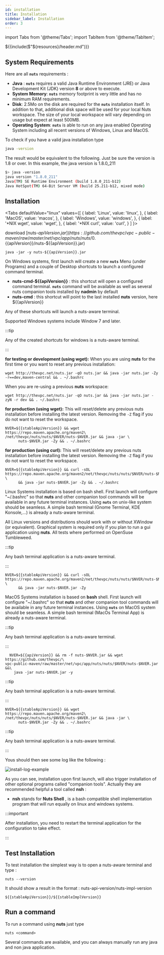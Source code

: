```yaml
---
id: installation
title: Installation
sidebar_label: Installation
order: 3
---
```


import Tabs from '@theme/Tabs';
import TabItem from '@theme/TabItem';

${{include($"${resources}/header.md")}}


## System Requirements

Here are all **```nuts```** requirements :

- **Java** : **```nuts```** requires a valid Java Runtime Environment (JRE) or Java Development Kit (JDK) version **8** or above to execute.
- **System Memory**: **```nuts```** memory footprint is very little and has no minimum RAM requirements.
- **Disk**: 2.5Mo on the disk are required for the **```nuts```** installation itself. In addition to that, additional disk space will be used for your local Nuts workspace. The size of your local workspace will vary depending on usage but expect at least 500MB.
- **Operating System**: **```nuts```** is able to run on any java enabled Operating System including all recent versions of Windows, Linux and MacOS.

To check if you have a valid java installation type

```bash
java -version
```

The result would be equivalent to the following. Just be sure the version is 1.8 or over. In this example, 
the java version is 1.8.0_211

```bash
$> java -version
java version "1.8.0_211"
Java(TM) SE Runtime Environment (build 1.8.0_211-b12)
Java HotSpot(TM) 64-Bit Server VM (build 25.211-b12, mixed mode)
```


## Installation


<Tabs
  defaultValue="linux"
  values={[
    { label: 'Linux', value: 'linux', },
    { label: 'MacOS', value: 'macos', },
    { label: 'Windows', value: 'windows', },
    { label: '*NIX wget', value: 'wget', },
    { label: '*NIX curl', value: 'curl', }
  ]
}>
<TabItem value="windows">

download [nuts-${{apiVersion}}.jar](https://github.com/thevpc/vpc-public-maven/raw/master/net/vpc/app/nuts/nuts/0.${{apiVersion}}/nuts-${{apiVersion}}.jar)
```
java -jar -y nuts-${{apiVersion}}.jar
```

On Windows systems, first launch will create a new **```nuts```** Menu (under Programs) and a couple of Desktop shortcuts to launch a configured command terminal.
- **nuts-cmd-${{apiVersion}}** : this shortcut will open a configured command terminal. **```nuts```** command will be available as well as several nuts companion tools installed by **nadmin** by default
- **nuts-cmd**       : this shortcut will point to the last installed **nuts** version, here ${{apiVersion}}  

Any of these shortcuts will launch a nuts-aware terminal.

Supported Windows systems include Window 7 and later.

:::tip

Any of the created shortcuts for windows is a nuts-aware terminal.

:::

</TabItem>
<TabItem value="linux">

__for testing or development (using wget):__
When you are using **nuts** for the first time or you want to reset any previous installation:
```
wget http://thevpc.net/nuts.jar -qO nuts.jar && java -jar nuts.jar -Zy -r==dev,maven-central && . ~/.bashrc
```

When you are re-using a previous **nuts** workspace:
```
wget http://thevpc.net/nuts.jar -qO nuts.jar && java -jar nuts.jar -zyN -r dev && . ~/.bashrc
```

__for production (using wget):__
This will reset/delete any previous nuts installation before installing the latest version.
Removing the `-Z` flag if you do not want to reset the workspace.
```
NVER=${{stableApiVersion}} && wget https://repo.maven.apache.org/maven2\
/net/thevpc/nuts/nuts/$NVER/nuts-$NVER.jar && java -jar \
      nuts-$NVER.jar -Zy && . ~/.bashrc
```

__for production (using curl):__
This will reset/delete any previous nuts installation before installing the latest version.
Removing the `-Z` flag if you do not want to reset the workspace.
```
NVER=${{stableApiVersion}} && curl -sOL https://repo.maven.apache.org/maven2/net/thevpc/nuts/nuts/$NVER/nuts-$NVER.jar \
      && java -jar nuts-$NVER.jar -Zy && . ~/.bashrc
```

Linux Systems installation is based on bash shell. First launch will configure "~/.bashrc" so that **nuts** and other companion tool commands will be available in any future terminal instances.
Using **```nuts```** on unix-like system should be seamless. A simple bash terminal (Gnome Terminal, KDE Konsole,...) is already a nuts-aware terminal.

All Linux versions and distributions should work with or without XWindow (or equivalent). Graphical system is required only if you plan to run a gui application using **nuts**.
All tests where performed on OpenSuse Tumbleweed.

:::tip

Any bash terminal application is a nuts-aware terminal.

:::

</TabItem>
<TabItem value="macos">

```
NVER=${{stableApiVersion}} && curl -sOL https://repo.maven.apache.org/maven2/net/thevpc/nuts/nuts/$NVER/nuts-$NVER.jar \
      && java -jar nuts-$NVER.jar -Zy
```

MacOS Systems installation is based on **bash** shell. First launch will configure "~/.bashrc" so that **nuts** and other companion tool commands will be available in any future terminal instances.
Using **```nuts```** on MacOS system should be seamless. A simple bash terminal (MacOs Terminal App) is already a nuts-aware terminal.

:::tip

Any bash terminal application is a nuts-aware terminal.

:::

</TabItem>
<TabItem value="wget">

```
  NVER=${{apiVersion}} && rm -f nuts-$NVER.jar && wget https://github.com/thevpc/\
vpc-public-maven/raw/master/net/vpc/app/nuts/nuts/$NVER/nuts-$NVER.jar &&\
    java -jar nuts-$NVER.jar -y
```

:::tip

Any bash terminal application is a nuts-aware terminal.

:::


</TabItem>
<TabItem value="curl">

```
NVER=${{stableApiVersion}} && wget https://repo.maven.apache.org/maven2\
/net/thevpc/nuts/nuts/$NVER/nuts-$NVER.jar && java -jar \
      nuts-$NVER.jar -Zy && . ~/.bashrc
```
:::tip

Any bash terminal application is a nuts-aware terminal.

:::

</TabItem>


</Tabs>


Yous should then see some log like the following :

![install-log-example](../../static/img/install-log-example.png)

As you can see, installation upon first launch, will also trigger installation of other optional programs called "companion tools".
Actually they are recommended helpful a tool called **nsh** :
  + **nsh** stands for __Nuts Shell__ , is a bash compatible shell implementation program that will run equally on linux and windows systems.

:::important

After installation, you need to restart the terminal application for the configuration to take effect.

:::


## Test Installation
To test installation the simplest way is to open a nuts-aware terminal and type : 

```
nuts --version
```

It should show a result in the format : nuts-api-version/nuts-impl-version

```
${{stableApiVersion}}/${{stableImplVersion}}
```

## Run a command

To run a command using **nuts** just type

```
nuts <command>
```

Several commands are available, and you can always manually run any java and non java application.
